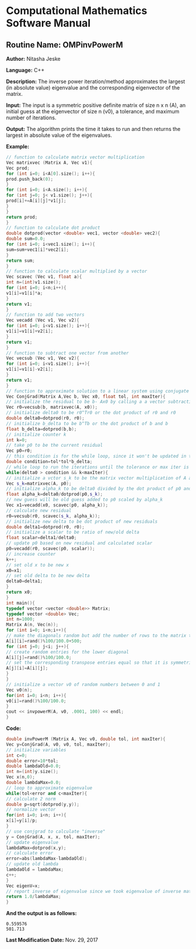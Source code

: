 # Computational Mathematics Software Manual

## **Routine Name:** OMPinvPowerM

**Author:** Nitasha Jeske

**Language:** C++

**Description:** The inverse power iteration/method approximates the largest (in absolute value) eigenvalue and the corresponding eigenvector of the matrix.

**Input:**  The input is a symmetric positive definite matrix of size n x n (A), an initial guess at the eigenvector of size n (v0), a tolerance, and maximum number of iterations.

**Output:** The algorithm prints the time it takes to run and then returns the largest in absolute value of the eigenvalues. 

**Example:**

```C++
// function to calculate matrix vector multiplication
Vec matrixvec (Matrix A, Vec v1){
Vec prod;
for (int i=0; i<A[0].size(); i++){
prod.push_back(0);
}
for (int i=0; i<A.size(); i++){
for (int j=0; j< v1.size(); j++){
prod[i]+=A[i][j]*v1[j];
}
}
return prod;
}
// function to calculate dot product
double dotprod(vector <double> vec1, vector <double> vec2){
double sum=0.0;
for (int i=0; i<vec1.size(); i++){
sum=sum+vec1[i]*vec2[i];
}
return sum;
}
// function to calculate scalar multiplied by a vector
Vec scavec (Vec v1, float a){
int n=(int)v1.size();
for (int i=0; i<n;i++){
v1[i]=v1[i]*a;
}
return v1;
}
// function to add two vectors
Vec vecadd (Vec v1, Vec v2){
for (int i=0; i<v1.size(); i++){
v1[i]=v1[i]+v2[i];
}
return v1;
}
// function to subtract one vector from another
Vec vecsub (Vec v1, Vec v2){
for (int i=0; i<v1.size(); i++){
v1[i]=v1[i]-v2[i];
}
return v1;
}
// function to approximate solution to a linear system using conjugate gradient method
Vec ConjGrad(Matrix A,Vec b, Vec x0, float tol, int maxIter){
// initialize the residual to be b- Ax0 by calling a a vector subtraction function and a matrix vector multiplication function
Vec r0=vecsub(b, matrixvec(A, x0));
// initialize delta0 to be r0^Tr0 or the dot product of r0 and r0
double delta0=dotprod(r0, r0);
// initialize b_delta to be b^Tb or the dot product of b and b
float b_delta=dotprod(b,b);
// initialize counter k
int k=0;
// take p0 to be the current residual
Vec p0=r0;
// this condition is for the while loop, since it won't be updated in the loop, I will just calculate it once
double condition=tol*tol*b_delta;
// while loop to run the iterations until the tolerance or max iter is met
while(delta0 > condition && k<maxIter){
// initialize a vctor s_k to be the matrix vector multiplication of A and p0
Vec s_k=matrixvec(A, p0);
// initialize alpha_k to be delta0 divided by the dot product of p0 and s_k
float alpha_k=delta0/dotprod(p0,s_k);
// new guess will be old guess added to p0 scaled by alpha_k
Vec x1=vecadd(x0, scavec(p0, alpha_k));
// calculate new residual
r0=vecsub(r0, scavec(s_k, alpha_k));
// initialize new delta to be dot product of new residuals
double delta1=dotprod(r0, r0);
// initialize a scalar to be ratio of new/old delta
float scalar=delta1/delta0;
// update p0 based on new residual and calculated scalar
p0=vecadd(r0, scavec(p0, scalar));
// increase counter
k++;
// set old x to be new x
x0=x1;
// set old delta to be new delta
delta0=delta1;
}
return x0;
}
int main(){
typedef vector <vector <double>> Matrix;
typedef vector <double> Vec;
int n=1000;
Matrix A(n, Vec(n));
for (int i=0; i<n;i++){
// make the diagonals random but add the number of rows to the matrix to make sure it is diagonally     dominant
A[i][i]=rand()%100/100.0+500;
for (int j=0; j<i; j++){
// create random entries for the lower diagonal
A[i][j]=rand()%100/100.0;
// set the corresponding transpose entries equal so that it is symmetric
A[j][i]=A[i][j];
}
}
// initialize a vector v0 of random numbers between 0 and 1
Vec v0(n);
for(int i=0; i<n; i++){
v0[i]=rand()%100/100.0;
}
cout << invpowerM(A, v0, .0001, 100) << endl;
}
```

**Code:**
```C++
double invPowerM (Matrix A, Vec v0, double tol, int maxIter){
Vec y=ConjGrad(A, v0, v0, tol, maxIter);
// initialize variables
int c=0;
double error=10*tol;
double lambdaOld=0.0;
int n=(int)y.size();
Vec x(n,0);
double lambdaMax=0.0;
// loop to approximate eigenvalue
while(tol<error and c<maxIter){
// calculate 2 norm
double p=sqrt(dotprod(y,y));
// normalize vector
for(int i=0; i<n; i++){
x[i]=y[i]/p;
}
// use conjgrad to calculate "inverse"
y = ConjGrad(A, x, x, tol, maxIter);
// update eigenvalue
lambdaMax=dotprod(x,y);
// calculate error
error=abs(lambdaMax-lambdaOld);
// update old lambda
lambdaOld = lambdaMax;
c++;
}
Vec eigenV=x;
// report inverse of eigenvalue since we took eigenvalue of inverse matrix
return 1.0/lambdaMax;
}
```

**And the output is as follows:**  
```
0.559576
501.713
```

**Last Modification Date:**
Nov. 29, 2017
